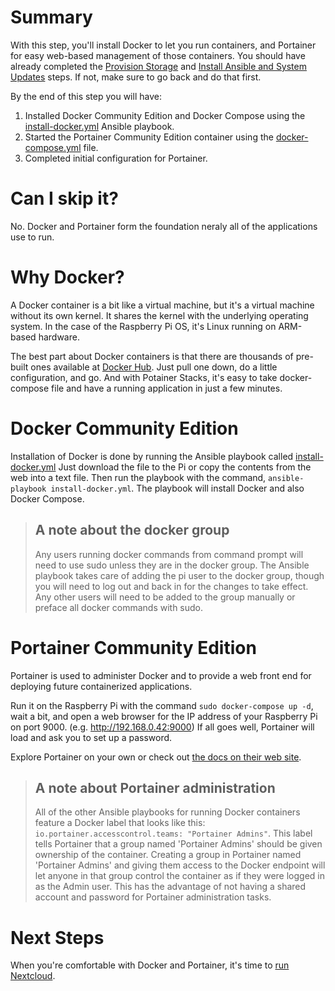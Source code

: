 # Summary
With this step, you'll install Docker to let you run containers, and Portainer for easy web-based management of those containers. You should have already completed the [Provision Storage](provision-storage.md) and [Install Ansible and System Updates](install-ansible-and-system-updates.md) steps. If not, make sure to go back and do that first.

By the end of this step you will have:
1. Installed Docker Community Edition and Docker Compose using the [install-docker.yml](https://github.com/DavesCodeMusings/CloudPi/blob/main/install-docker.yml) Ansible playbook.
2. Started the Portainer Community Edition container using the [docker-compose.yml](https://github.com/DavesCodeMusings/CloudPi/blob/main/portainer/docker-compose.yml) file.
3. Completed initial configuration for Portainer.

# Can I skip it?
No. Docker and Portainer form the foundation neraly all of the applications use to run.

# Why Docker?
A Docker container is a bit like a virtual machine, but it's a virtual machine without its own kernel. It shares the kernel with the underlying operating system. In the case of the Raspberry Pi OS, it's Linux running on ARM-based hardware.

The best part about Docker containers is that there are thousands of pre-built ones available at [Docker Hub](https://hub.docker.com). Just pull one down, do a little configuration, and go. And with Potainer Stacks, it's easy to take docker-compose file and have a running application in just a few minutes.

# Docker Community Edition
Installation of Docker is done by running the Ansible playbook called [install-docker.yml](https://github.com/DavesCodeMusings/CloudPi/blob/main/install-docker.yml) Just download the file to the Pi or copy the contents from the web into a text file. Then run the playbook with the command, `ansible-playbook install-docker.yml`. The playbook will install Docker and also Docker Compose.

> ## A note about the docker group
> Any users running docker commands from command prompt will need to use sudo unless they are in the docker group. The Ansible playbook takes care of adding the pi user to the docker group, though you will need to log out and back in for the changes to take effect. Any other users will need to be added to the group manually or preface all docker commands with sudo.
 
# Portainer Community Edition
Portainer is used to administer Docker and to provide a web front end for deploying future containerized applications.

Run it on the Raspberry Pi with the command `sudo docker-compose up -d`, wait a bit, and open a web browser for the IP address of your Raspberry Pi on port 9000. (e.g. http://192.168.0.42:9000) If all goes well, Portainer will load and ask you to set up a password.

Explore Portainer on your own or check out [the docs on their web site](https://documentation.portainer.io/).

> ## A note about Portainer administration
> All of the other Ansible playbooks for running Docker containers feature a Docker label that looks like this: `io.portainer.accesscontrol.teams: "Portainer Admins"`. This label tells Portainer that a group named 'Portainer Admins' should be given ownership of the container. Creating a group in Portainer named 'Portainer Admins' and giving them access to the Docker endpoint will let anyone in that group control the container as if they were logged in as the Admin user. This has the advantage of not having a shared account and password for Portainer administration tasks.

# Next Steps
When you're comfortable with Docker and Portainer, it's time to [run Nextcloud](Running-Nextcloud).
